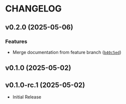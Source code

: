 # CHANGELOG


## v0.2.0 (2025-05-06)

### Features

- Merge documentation from feature branch
  ([`b40c5ed`](https://github.com/SarthakMishra/codemap/commit/b40c5ed182426b5df237c30263009664e812b6c6))


## v0.1.0 (2025-05-02)


## v0.1.0-rc.1 (2025-05-02)

- Initial Release
